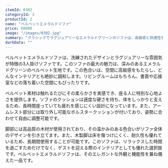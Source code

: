 ```yaml
---
itemId: 0302
categoryId: 3
productId: 2
name: "ベルベットエメラルドソファ"
price: 68000
image: "/images/0302.jpg"
summary: "クラシックでラグジュアリーなエメラルドグリーンのソファは、高級感と快適性を提供します。" 
darkData: ""
---
```


ベルベットエメラルドソファは、洗練されたデザインとラグジュアリーな雰囲気が特徴の3人掛けソファです。このソファの最大の魅力は、深みのあるエメラルドグリーンのベルベット生地です。この色合いは、空間に高級感をもたらし、どんなインテリアとも絶妙に調和します。リビングルームはもちろん、書斎や応接室などの落ち着いた空間にもぴったりです。

ベルベット素材は触れるたびにその柔らかさを実感でき、座る人に特別な心地よさを提供します。ソファのクッションは適度な硬さを持ち、体をしっかりと支えるため、長時間座っていても疲れを感じにくい設計になっています。また、アームレスト部分には取り外し可能なボルスタークッションが付いており、姿勢に合わせて自由に調整可能です。

脚部には高品質の木材が使用されており、その温かみのある色合いがソファ全体のデザインを引き立てます。また、木製脚は床を傷つけにくく、耐久性も優れているため、長期間使用することが可能です。このソファは、リラックスした時間を過ごすためだけでなく、ゲストを迎える際のインテリアとしても優れた選択肢です。ベルベットエメラルドソファは、そのエレガントな外観と機能性を兼ね備えた一品です。
